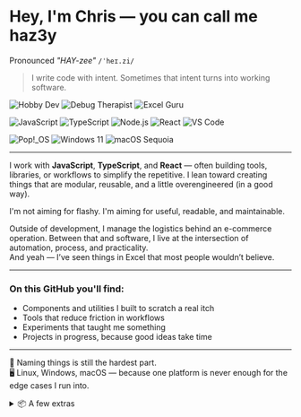 # Hey, I'm Chris — you can call me **haz3y**

Pronounced _"HAY-zee"_ `/ˈheɪ.zi/`

> I write code with intent. Sometimes that intent turns into working software.

![Hobby Dev](https://img.shields.io/badge/hobbyist-dev-9cf?style=flat-square)
![Debug Therapist](https://img.shields.io/badge/role-debug%20therapist-critical?style=flat-square&logo=bugatti)
![Excel Guru](https://img.shields.io/badge/Excel-guru-217346?style=flat-square&logo=microsoft-excel&logoColor=white)

![JavaScript](https://img.shields.io/badge/code-JavaScript-yellow?style=flat-square&logo=javascript)
![TypeScript](https://img.shields.io/badge/TypeScript-3178C6?style=flat-square&logo=typescript&logoColor=white)
![Node.js](https://img.shields.io/badge/Node.js-339933?style=flat-square&logo=nodedotjs&logoColor=white)
![React](https://img.shields.io/badge/ui-React-61dafb?style=flat-square&logo=react)
![VS Code](https://img.shields.io/badge/Editor-VS%20Code-007ACC?style=flat-square&logo=visual-studio-code&logoColor=white)

![Pop!_OS](https://img.shields.io/badge/Linux-Pop!_OS-48B9C7?style=flat-square&logo=popos&logoColor=white)
![Windows 11](https://img.shields.io/badge/Windows-11-0078D6?style=flat-square&logo=windows&logoColor=white)
![macOS Sequoia](https://img.shields.io/badge/macOS-Sequoia-000000?style=flat-square&logo=apple&logoColor=white)

---

I work with **JavaScript**, **TypeScript**, and **React** — often building tools, libraries, or workflows to simplify the repetitive. I lean toward creating things that are modular, reusable, and a little overengineered (in a good way).

I'm not aiming for flashy. I'm aiming for useful, readable, and maintainable.

Outside of development, I manage the logistics behind an e-commerce operation. Between that and software, I live at the intersection of automation, process, and practicality.  
And yeah — I’ve seen things in Excel that most people wouldn’t believe.

---

### On this GitHub you'll find:

- Components and utilities I built to scratch a real itch  
- Tools that reduce friction in workflows  
- Experiments that taught me something  
- Projects in progress, because good ideas take time

---

🧠 Naming things is still the hardest part.  
🖥️ Linux, Windows, macOS — because one platform is never enough for the edge cases I run into.

<details>
  <summary>📦 A few extras</summary>

  - Built CLI tools before knowing what "flags" were  
  - Invested more thought in folder structure than I’d like to admit  
  - Has more half-finished projects than open tabs — and that’s saying something
</details>